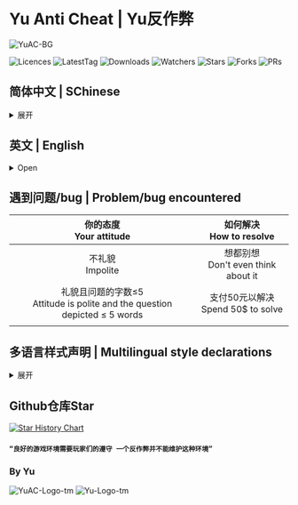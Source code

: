 <h1>Yu Anti Cheat | Yu反作弊</h1>

![YuAC-BG](./YuAntiCheat/Resources/YuAC-BG.jpg)

<img src="https://badgen.net/github/license/Night-GUA/YuAntiCheat" alt="Licences">
<img src="https://badgen.net/github/tag/Night-GUA/YuAntiCheat" alt="LatestTag">
<img src="https://badgen.net/github/assets-dl/Night-GUA/YuAntiCheat" alt="Downloads">
<img src="https://badgen.net/github/watchers/Night-GUA/YuAntiCheat" alt="Watchers">
<img src="https://badgen.net/github/stars/Night-GUA/YuAntiCheat" alt="Stars">
<img src="https://badgen.net/github/forks/Night-GUA/YuAntiCheat" alt="Forks">
<img src="https://badgen.net/github/prs/Night-GUA/YuAntiCheat" alt="PRs">

## 简体中文 | SChinese
<details>
<summary> 展开 </summary>

### 反作弊~不能作弊哦！

### 你好啊~这里是YuAntiCheat！下面是一些有用的按钮，你可以点击看看！

<a href="https://github.com/Night-GUA/YuAntiCheat/releases" target="_blank"><img src="https://img.shields.io/badge/获取新版本%20-%231DA1F2.svg?&style=for-the-badge&logo=GitHub&logoColor=white&color=000000"/></a>

### 使用教程
1. 打开后即启动
2. 若不是房主 部分功能需打开`非安全模式`（按下 `F5` 切换模式）

### 在`非安全模式`下 YuAC会做的操作
若检测到外挂 则多进行击杀一次

### 致谢
- KARPED1EM - 技术帮助&代码支持
- NikoCat233 - 技术帮助
- Slok7675 - 技术帮助
- Farewell - 技术帮助
- LezaiYa - 技术帮助&翻译帮助&代码提供
- Imp11 - 技术帮助&翻译帮助
- 慕斯Mousse - 翻译帮助
- 小白熊贝儿 - Logo设计
- Among us - 想法提供&代码提供
- 鱼竿 - 背景图画师
</details>

## 英文 | English
<details>
<summary> Open </summary>

### An anti cheat mod for Game `Among Us`

### Welcome to YuAntiCheat! Here are some useful buttons you can click to see!

<a href="https://github.com/Night-GUA/YuAntiCheat/releases" target="_blank"><img src="https://img.shields.io/badge/Releases%20-%231DA1F2.svg?&style=for-the-badge&logo=GitHub&logoColor=white&color=000000"/></a>

### How to use
1. Open to start!
2. If you are not the host, you may need to enable `UnSafe Mode` to use some of the features（Press `F5` to switch mode）

### In `UnSafe Mode`, YuAC will do
If the room has hacker, it will make an extra kill

### Thanks
- KARPED1EM - Technical assistance&Code Support
- NikoCat233 - Technical assistance
- Slok7675 - Technical assistance
- Farewell - Technical assistance
- LezaiYa - Technical assistance&Translation Help&Code provision
- Imp11 - Technical assistance&Translation Help
- 慕斯Mousse - Translation Help
- 小白熊贝儿 - Logo Design
- Among us - Idea provision&Code provision
- 鱼竿 - Background Painter
</details>

## 遇到问题/bug | Problem/bug encountered
|你的态度<br>Your attitude|如何解决<br>How to resolve|
|:---:|:---:|
|不礼貌<br>Impolite|想都别想<br>Don't even think about it|
|礼貌且问题的字数≤5<br>Attitude is polite and the question depicted ≤ 5 words|支付50元以解决<br>Spend 50$ to solve|
|||

## 多语言样式声明 | Multilingual style declarations
<details>
<summary> 展开 </summary>

## SChinese | 简体中文
这些模组不隶属于 Among Us 或 Innersloth LLC，其包含的内容也未得到 Innersloth LLC 的认可或以其他方式赞助。此处包含的部分材料是Innersloth LLC的财产。
## TChinese | 繁体中文
這些模組不隸屬於 Among Us 或 Innersloth LLC，其包含的內容也未得到 Innersloth LLC 的認可或以其他方式贊助。此處包含的部分材料是Innersloth LLC的財產。
## English | 英文
This mod is not affiliated with Among Us or Innersloth LLC, and the content contained therein is not endorsed or otherwise sponsored by Innersloth LLC. Portions of the materials contained herein are property of Innersloth LLC.
## French | 法文
Ce mod n'est pas affilié à Among Us ou à Innersloth LLC, et le contenu qu'il contient n'est pas approuvé ou autrement parrainé par Innersloth LLC. Certaines parties des documents contenus dans le présent document sont la propriété d'Innersloth LLC.
## Japanese | 日文
これらのモジュールは、Among UsまたはInnersloth LLCと提携しておらず、Innersloth LLCが承認またはその他の形でスポンサーとなっているコンテンツは含まれていません。 ここに含まれる資料の一部は、Innersloth LLCの所有物です。
## Russian | 俄文
Эти модули не связаны с Among Us или Innersloth LLC и не содержат контента, который был одобрен или иным образом спонсирован Innersloth LLC. Некоторые из содержащихся здесь материалов являются собственностью Innersloth LLC.

</details>

## Github仓库Star

[![Star History Chart](https://api.star-history.com/svg?repos=Night-GUA/YuAntiCheat&type=Date)](https://star-history.com/#Night-GUA/YuAntiCheat&Date)

#### `“良好的游戏环境需要玩家们的遵守 一个反作弊并不能维护这种环境”`

### By Yu

![YuAC-Logo-tm](./YuAntiCheat/Resources/YuAC-Logo-tm.png)
![Yu-Logo-tm](./YuAntiCheat/Resources/Yu-Logo-tm.png)
